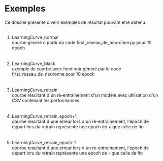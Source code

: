 
<h1> Exemples </h1>
Ce dossier présente divers exemples de résultat pouvant être obtenu. <br><br>
<ol>
  <li> LearningCurve_normal <br> courbe généré à partir du code first_reseau_de_neuronne.py pour 10 epoch </li> <br><br>
  <li> LearningCurve_black <br> exemple de courbe avec fond noir généré par le code first_reseau_de_neuronne pour 10 epoch </li> <br><br>
  <li> LearningCurve_retrain <br> courbe résultant d'un ré-entrainement d'un modèle avec utilisation d'un CSV contenant les performances </li><br><br>
  <li> LearningCurve_retrain_epoch+1 <br> courbe resultant d'une erreur lors d'un re-entrainement, l'epoch de depart lors du retrain représente une epoch de + que celle de fin </li><br><br>
  <li> LearningCurve_retrain_epoch-1 <br> courbe resultant d'une erreur lors d'un re-entrainement, l'epoch de depart lors du retrain représente une epoch de - que celle de fin </li><br><br>
</ol>
